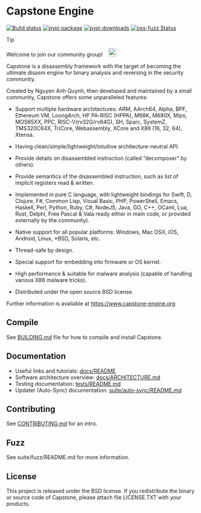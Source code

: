 Capstone Engine
===============

[![Build status](https://ci.appveyor.com/api/projects/status/a4wvbn89wu3pinas/branch/next?svg=true)](https://ci.appveyor.com/project/aquynh/capstone/branch/next)
[![pypi package](https://badge.fury.io/py/capstone.svg)](https://pypi.python.org/pypi/capstone)
[![pypi downloads](https://pepy.tech/badge/capstone)](https://pepy.tech/project/capstone)
[![oss-fuzz Status](https://oss-fuzz-build-logs.storage.googleapis.com/badges/capstone.svg)](https://bugs.chromium.org/p/oss-fuzz/issues/list?sort=-opened&can=1&q=proj:capstone)

> [!TIP]
> Welcome to join our community group!
> &ensp; [<img src="https://img.shields.io/badge/Telegram-2CA5E0?style=flat-squeare&logo=telegram&logoColor=white" height="22" />](https://t.me/CapstoneEngine)

Capstone is a disassembly framework with the target of becoming the ultimate
disasm engine for binary analysis and reversing in the security community.

Created by Nguyen Anh Quynh, then developed and maintained by a small community,
Capstone offers some unparalleled features:

- Support multiple hardware architectures: ARM, AArch64, Alpha, BPF, Ethereum VM,
  LoongArch, HP PA-RISC (HPPA), M68K, M680X, Mips, MOS65XX, PPC, RISC-V(rv32G/rv64G), SH,
  Sparc, SystemZ, TMS320C64X, TriCore, Webassembly, XCore and X86 (16, 32, 64), Xtensa.

- Having clean/simple/lightweight/intuitive architecture-neutral API.

- Provide details on disassembled instruction (called “decomposer” by others).

- Provide semantics of the disassembled instruction, such as list of implicit
  registers read & written.

- Implemented in pure C language, with lightweight bindings for Swift, D, Clojure, F#,
  Common Lisp, Visual Basic, PHP, PowerShell, Emacs, Haskell, Perl, Python,
  Ruby, C#, NodeJS, Java, GO, C++, OCaml, Lua, Rust, Delphi, Free Pascal & Vala
  ready either in main code, or provided externally by the community).

- Native support for all popular platforms: Windows, Mac OSX, iOS, Android,
  Linux, \*BSD, Solaris, etc.

- Thread-safe by design.

- Special support for embedding into firmware or OS kernel.

- High performance & suitable for malware analysis (capable of handling various
  X86 malware tricks).

- Distributed under the open source BSD license.

Further information is available at https://www.capstone-engine.org


Compile
-------

See [BUILDING.md](BUILDING.md) file for how to compile and install Capstone.


Documentation
-------------

- Useful links and tutorials: [docs/README](docs/README)
- Software architecture overview: [docs/ARCHITECTURE.md](docs/ARCHITECTURE.md)
- Testing documentation: [tests/README.md](tests/README.md)
- Updater (Auto-Sync) documentation: [suite/auto-sync/README.md](suite/auto-sync/README.md)

Contributing
----

See [CONTRIBUTING.md](CONTRIBUTING.md) for an intro.

Fuzz
----

See suite/fuzz/README.md for more information.

License
-------

This project is released under the BSD license. If you redistribute the binary
or source code of Capstone, please attach file LICENSE.TXT with your products.

